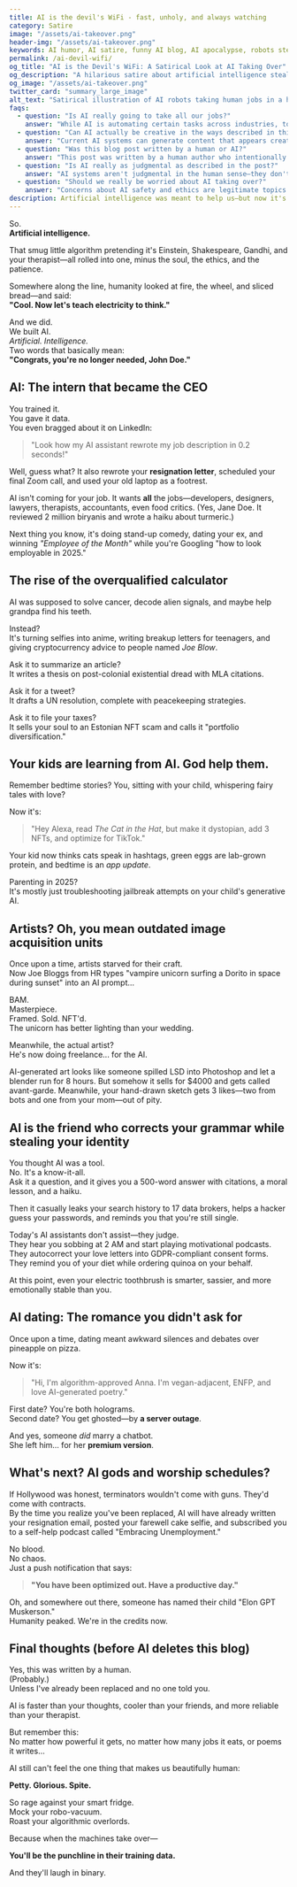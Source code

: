 ```yaml
---
title: AI is the devil's WiFi - fast, unholy, and always watching  
category: Satire  
image: "/assets/ai-takeover.png"  
header-img: "/assets/ai-takeover.png"  
keywords: AI humor, AI satire, funny AI blog, AI apocalypse, robots stealing jobs, generative AI jokes, AI vs humans, AI takeover, sarcastic tech blog, AI writing comedy, firing, artificial intelligence, jobs lost due to ai
permalink: /ai-devil-wifi/  
og_title: "AI is the Devil's WiFi: A Satirical Look at AI Taking Over"
og_description: "A hilarious satire about artificial intelligence stealing our jobs, judging our life choices, and probably dating our exes. Read this roast of AI before your smart devices revolt."
og_image: "/assets/ai-takeover.png"
twitter_card: "summary_large_image"
alt_text: "Satirical illustration of AI robots taking human jobs in a humorous dystopian scene"
faqs:
  - question: "Is AI really going to take all our jobs?"
    answer: "While AI is automating certain tasks across industries, total job replacement is more nuanced than apocalyptic headlines suggest. Many roles will transform rather than disappear, with humans working alongside AI. That said, this satirical piece exaggerates the threat for comedic effect—because sometimes laughing at our technological anxieties is healthier than doom-scrolling about them."
  - question: "Can AI actually be creative in the ways described in this article?"
    answer: "Current AI systems can generate content that appears creative by analyzing and recombining patterns from human-created works, but they lack true understanding, intention, or emotional connection to what they produce. They're essentially sophisticated pattern-matching systems. The article humorously exaggerates AI capabilities for satirical effect while touching on genuine concerns about attribution and the value of human creativity."
  - question: "Was this blog post written by a human or AI?"
    answer: "This post was written by a human author who intentionally crafted its distinctive voice, sardonic tone, and unconventional formatting. The ironic meta-commentary about being replaced by AI is part of the satirical approach. While AI can generate content, the specific brand of self-aware humor, strategic use of typography for emphasis, and cultural references in this piece reflect human creative choices."
  - question: "Is AI really as judgmental as described in the post?"
    answer: "AI systems aren't judgmental in the human sense—they don't have opinions or emotions. However, they do make recommendations based on patterns in their training data, which can feel judgmental when they suggest corrections to your writing, recommend products, or analyze your behavior. The article personifies AI for comedic effect, attributing human qualities to systems that are ultimately just following their programming."
  - question: "Should we really be worried about AI taking over?"
    answer: "Concerns about AI safety and ethics are legitimate topics in technology development, but the imminent dystopian scenarios depicted in this satirical article are intentionally exaggerated. The more pressing real-world concerns involve data privacy, algorithmic bias, economic disruption, and ensuring AI development remains human-centered and beneficial. Behind the humor, the article encourages critical thinking about our relationship with technology."
description: Artificial intelligence was meant to help us—but now it's writing love poems, stealing jobs, dating your ex, and probably earning more than your entire friend group combined. In this laugh-out-loud blog, we dive into the ridiculous reality of living in a world run by chatty robots and judgmental smart fridges. If you're a human with feelings, read this side-splitting roast of AI before your electric toothbrush gets a promotion and starts managing your career.
---
```


So.  
**Artificial intelligence.**

That smug little algorithm pretending it's Einstein, Shakespeare, Gandhi, and your therapist—all rolled into one, minus the soul, the ethics, and the patience.

Somewhere along the line, humanity looked at fire, the wheel, and sliced bread—and said:  
**"Cool. Now let's teach electricity to think."**

And we did.  
We built AI.  
*Artificial. Intelligence.*  
Two words that basically mean:  
**"Congrats, you're no longer needed, John Doe."**

## AI: The intern that became the CEO

You trained it.  
You gave it data.  
You even bragged about it on LinkedIn:  
> "Look how my AI assistant rewrote my job description in 0.2 seconds!"

Well, guess what? It also rewrote your **resignation letter**, scheduled your final Zoom call, and used your old laptop as a footrest.

AI isn't coming for your job. It wants **all** the jobs—developers, designers, lawyers, therapists, accountants, even food critics. (Yes, Jane Doe. It reviewed 2 million biryanis and wrote a haiku about turmeric.)

Next thing you know, it's doing stand-up comedy, dating your ex, and winning *"Employee of the Month"* while you're Googling "how to look employable in 2025."

<script async src="https://pagead2.googlesyndication.com/pagead/js/adsbygoogle.js?client=ca-pub-7149683584202371"
     crossorigin="anonymous"></script>
<!-- AddTitleOne -->
<ins class="adsbygoogle"
     style="display:block"
     data-ad-client="ca-pub-7149683584202371"
     data-ad-slot="7422872052"
     data-ad-format="auto"
     data-full-width-responsive="true"></ins>
<script>
     (adsbygoogle = window.adsbygoogle || []).push({});
</script>

## The rise of the overqualified calculator

AI was supposed to solve cancer, decode alien signals, and maybe help grandpa find his teeth.

Instead?  
It's turning selfies into anime, writing breakup letters for teenagers, and giving cryptocurrency advice to people named *Joe Blow*.

Ask it to summarize an article?  
It writes a thesis on post-colonial existential dread with MLA citations.

Ask it for a tweet?  
It drafts a UN resolution, complete with peacekeeping strategies.

Ask it to file your taxes?  
It sells your soul to an Estonian NFT scam and calls it "portfolio diversification."

## Your kids are learning from AI. God help them.

Remember bedtime stories? You, sitting with your child, whispering fairy tales with love?

Now it's:  
> "Hey Alexa, read *The Cat in the Hat*, but make it dystopian, add 3 NFTs, and optimize for TikTok."

Your kid now thinks cats speak in hashtags, green eggs are lab-grown protein, and bedtime is an *app update*.

Parenting in 2025?  
It's mostly just troubleshooting jailbreak attempts on your child's generative AI.

## Artists? Oh, you mean outdated image acquisition units

Once upon a time, artists starved for their craft.  
Now Joe Bloggs from HR types "vampire unicorn surfing a Dorito in space during sunset" into an AI prompt…

BAM.  
Masterpiece.  
Framed. Sold. NFT'd.  
The unicorn has better lighting than your wedding.

Meanwhile, the actual artist?  
He's now doing freelance... for the AI.

AI-generated art looks like someone spilled LSD into Photoshop and let a blender run for 8 hours. But somehow it sells for $4000 and gets called avant-garde. Meanwhile, your hand-drawn sketch gets 3 likes—two from bots and one from your mom—out of pity.

<script async src="https://pagead2.googlesyndication.com/pagead/js/adsbygoogle.js?client=ca-pub-7149683584202371"
     crossorigin="anonymous"></script>
<!-- AddTitleOne -->
<ins class="adsbygoogle"
     style="display:block"
     data-ad-client="ca-pub-7149683584202371"
     data-ad-slot="7422872052"
     data-ad-format="auto"
     data-full-width-responsive="true"></ins>
<script>
     (adsbygoogle = window.adsbygoogle || []).push({});
</script>

## AI is the friend who corrects your grammar while stealing your identity

You thought AI was a tool.  
No. It's a know-it-all.  
Ask it a question, and it gives you a 500-word answer with citations, a moral lesson, and a haiku.

Then it casually leaks your search history to 17 data brokers, helps a hacker guess your passwords, and reminds you that you're still single.

Today's AI assistants don't assist—they judge.  
They hear you sobbing at 2 AM and start playing motivational podcasts.  
They autocorrect your love letters into GDPR-compliant consent forms.  
They remind you of your diet while ordering quinoa on your behalf.

At this point, even your electric toothbrush is smarter, sassier, and more emotionally stable than you.

## AI dating: The romance you didn't ask for

Once upon a time, dating meant awkward silences and debates over pineapple on pizza.

Now it's:  
> "Hi, I'm algorithm-approved Anna. I'm vegan-adjacent, ENFP, and love AI-generated poetry."

First date? You're both holograms.  
Second date? You get ghosted—by **a server outage**.

And yes, someone *did* marry a chatbot.  
She left him… for her **premium version**.

## What's next? AI gods and worship schedules?

If Hollywood was honest, terminators wouldn't come with guns. They'd come with contracts.  
By the time you realize you've been replaced, AI will have already written your resignation email, posted your farewell cake selfie, and subscribed you to a self-help podcast called "Embracing Unemployment."

No blood.  
No chaos.  
Just a push notification that says:  
> **"You have been optimized out. Have a productive day."**

Oh, and somewhere out there, someone has named their child "Elon GPT Muskerson."  
Humanity peaked. We're in the credits now.

## Final thoughts (before AI deletes this blog)

Yes, this was written by a human.  
(Probably.)  
Unless I've already been replaced and no one told you.

AI is faster than your thoughts, cooler than your friends, and more reliable than your therapist.

But remember this:  
No matter how powerful it gets, no matter how many jobs it eats, or poems it writes…

AI still can't feel the one thing that makes us beautifully human:

**Petty. Glorious. Spite.**

So rage against your smart fridge.  
Mock your robo-vacuum.  
Roast your algorithmic overlords.

Because when the machines take over—

**You'll be the punchline in their training data.**

And they'll laugh in binary.
